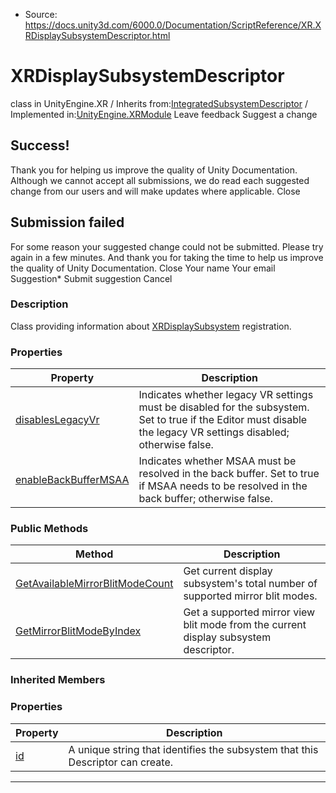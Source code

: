 * Source: https://docs.unity3d.com/6000.0/Documentation/ScriptReference/XR.XRDisplaySubsystemDescriptor.html

# XRDisplaySubsystemDescriptor
class in UnityEngine.XR
/
Inherits from:[IntegratedSubsystemDescriptor](https://docs.unity3d.com/6000.0/Documentation/ScriptReference/IntegratedSubsystemDescriptor.html)
/
Implemented in:[UnityEngine.XRModule](https://docs.unity3d.com/6000.0/Documentation/ScriptReference/UnityEngine.XRModule.html)
Leave feedback
Suggest a change
## Success!
Thank you for helping us improve the quality of Unity Documentation. Although we cannot accept all submissions, we do read each suggested change from our users and will make updates where applicable.
Close
## Submission failed
For some reason your suggested change could not be submitted. Please <a>try again</a> in a few minutes. And thank you for taking the time to help us improve the quality of Unity Documentation.
Close
Your name Your email Suggestion* Submit suggestion
Cancel
### Description
Class providing information about [XRDisplaySubsystem](https://docs.unity3d.com/6000.0/Documentation/ScriptReference/XR.XRDisplaySubsystem.html) registration.
### Properties
Property | Description  
---|---  
[disablesLegacyVr](https://docs.unity3d.com/6000.0/Documentation/ScriptReference/XR.XRDisplaySubsystemDescriptor-disablesLegacyVr.html) | Indicates whether legacy VR settings must be disabled for the subsystem. Set to true if the Editor must disable the legacy VR settings disabled; otherwise false.  
[enableBackBufferMSAA](https://docs.unity3d.com/6000.0/Documentation/ScriptReference/XR.XRDisplaySubsystemDescriptor-enableBackBufferMSAA.html) | Indicates whether MSAA must be resolved in the back buffer. Set to true if MSAA needs to be resolved in the back buffer; otherwise false.  
### Public Methods
Method | Description  
---|---  
[GetAvailableMirrorBlitModeCount](https://docs.unity3d.com/6000.0/Documentation/ScriptReference/XR.XRDisplaySubsystemDescriptor.GetAvailableMirrorBlitModeCount.html) | Get current display subsystem's total number of supported mirror blit modes.  
[GetMirrorBlitModeByIndex](https://docs.unity3d.com/6000.0/Documentation/ScriptReference/XR.XRDisplaySubsystemDescriptor.GetMirrorBlitModeByIndex.html) | Get a supported mirror view blit mode from the current display subsystem descriptor.  
### Inherited Members
### Properties
Property | Description  
---|---  
[id](https://docs.unity3d.com/6000.0/Documentation/ScriptReference/IntegratedSubsystemDescriptor-id.html) | A unique string that identifies the subsystem that this Descriptor can create.  
* * *
